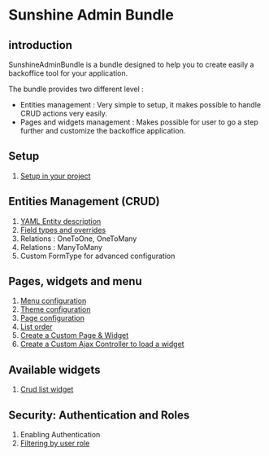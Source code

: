 # Sunshine Admin Bundle

## introduction

SunshineAdminBundle is a bundle designed to help you to create easily a backoffice tool for your application.

The bundle provides two different level :

- Entities management : Very simple to setup, it makes possible to handle CRUD actions very easily.
- Pages and widgets management : Makes possible for user to go a step further and customize the backoffice application.

## Setup
1. [Setup in your project](Resources/Documentation/setup.md)

## Entities Management (CRUD)

1. [YAML Entity description](Resources/Documentation/entity-configuration.md)
1. [Field types and overrides](Resources/Documentation/filed-types-overrides.md)
1. Relations : OneToOne, OneToMany
1. Relations : ManyToMany
1. Custom FormType for advanced configuration

## Pages, widgets and menu

1. [Menu configuration](Resources/Documentation/menu.md)
1. [Theme configuration](Resources/Documentation/theme.md)
1. [Page configuration](Resources/Documentation/backoffice-page.md)
1. [List order](Resources/Documentation/list-order.md)
1. [Create a Custom Page & Widget](Resources/Documentation/backoffice-custom-controller.md)
1. [Create a Custom Ajax Controller to load a widget](Resources/Documentation/controller-load-ajax-widget.md)

## Available widgets

1. [Crud list widget](Resources/Documentation/widgets/crud-list.md)

## Security: Authentication and Roles

1. Enabling Authentication
1. [Filtering by user role](Resources/Documentation/roles-configuration.md)
